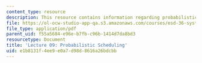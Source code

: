 ```yaml
---
content_type: resource
description: This resource contains information regarding probabilistic scheduling.
file: https://ol-ocw-studio-app-qa.s3.amazonaws.com/courses/esd-36-system-project-management-fall-2012/e1b8131f4ee9e0a7d98d8616a26bdcbb_MITESD_36F12_Lec09.pdf
file_type: application/pdf
parent_uid: f55a5684-e96e-b7fb-c96b-1414d7da8bd3
resourcetype: Document
title: 'Lecture 09: Probabilistic Scheduling'
uid: e1b8131f-4ee9-e0a7-d98d-8616a26bdcbb
---
```

